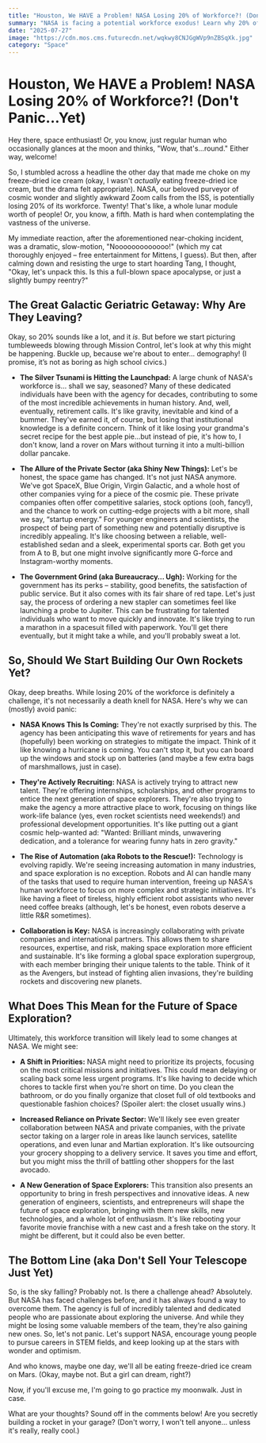 ```yaml
---
title: "Houston, We HAVE a Problem! NASA Losing 20% of Workforce?! (Don't Panic...Yet)"
summary: "NASA is facing a potential workforce exodus! Learn why 20% of its employees might be leaving, what it means for future missions, and whether we should start building our own rockets in the backyard (just in case)."
date: "2025-07-27"
image: "https://cdn.mos.cms.futurecdn.net/wqkwy8CNJGgWVp9nZBSqXk.jpg"
category: "Space"
---
```


# Houston, We HAVE a Problem! NASA Losing 20% of Workforce?! (Don't Panic...Yet)

Hey there, space enthusiast! Or, you know, just regular human who occasionally glances at the moon and thinks, "Wow, that's...round." Either way, welcome!

So, I stumbled across a headline the other day that made me choke on my freeze-dried ice cream (okay, I wasn't _actually_ eating freeze-dried ice cream, but the drama felt appropriate). NASA, our beloved purveyor of cosmic wonder and slightly awkward Zoom calls from the ISS, is potentially losing 20% of its workforce. Twenty! That's like, a whole lunar module worth of people! Or, you know, a fifth. Math is hard when contemplating the vastness of the universe.

My immediate reaction, after the aforementioned near-choking incident, was a dramatic, slow-motion, "Nooooooooooooo!" (which my cat thoroughly enjoyed – free entertainment for Mittens, I guess). But then, after calming down and resisting the urge to start hoarding Tang, I thought, "Okay, let's unpack this. Is this a full-blown space apocalypse, or just a slightly bumpy reentry?"

## The Great Galactic Geriatric Getaway: Why Are They Leaving?

Okay, so 20% sounds like a lot, and it _is_. But before we start picturing tumbleweeds blowing through Mission Control, let's look at why this might be happening. Buckle up, because we're about to enter… demography! (I promise, it’s not as boring as high school civics.)

- **The Silver Tsunami is Hitting the Launchpad:** A large chunk of NASA's workforce is… shall we say, seasoned? Many of these dedicated individuals have been with the agency for decades, contributing to some of the most incredible achievements in human history. And, well, eventually, retirement calls. It's like gravity, inevitable and kind of a bummer. They've earned it, of course, but losing that institutional knowledge is a definite concern. Think of it like losing your grandma's secret recipe for the best apple pie...but instead of pie, it's how to, I don't know, land a rover on Mars without turning it into a multi-billion dollar pancake.

- **The Allure of the Private Sector (aka Shiny New Things):** Let's be honest, the space game has changed. It's not just NASA anymore. We've got SpaceX, Blue Origin, Virgin Galactic, and a whole host of other companies vying for a piece of the cosmic pie. These private companies often offer competitive salaries, stock options (ooh, fancy!), and the chance to work on cutting-edge projects with a bit more, shall we say, “startup energy.” For younger engineers and scientists, the prospect of being part of something new and potentially disruptive is incredibly appealing. It's like choosing between a reliable, well-established sedan and a sleek, experimental sports car. Both get you from A to B, but one might involve significantly more G-force and Instagram-worthy moments.

- **The Government Grind (aka Bureaucracy… Ugh):** Working for the government has its perks – stability, good benefits, the satisfaction of public service. But it also comes with its fair share of red tape. Let's just say, the process of ordering a new stapler can sometimes feel like launching a probe to Jupiter. This can be frustrating for talented individuals who want to move quickly and innovate. It's like trying to run a marathon in a spacesuit filled with paperwork. You'll get there eventually, but it might take a while, and you'll probably sweat a lot.

## So, Should We Start Building Our Own Rockets Yet?

Okay, deep breaths. While losing 20% of the workforce is definitely a challenge, it's not necessarily a death knell for NASA. Here's why we can (mostly) avoid panic:

- **NASA Knows This Is Coming:** They're not exactly surprised by this. The agency has been anticipating this wave of retirements for years and has (hopefully) been working on strategies to mitigate the impact. Think of it like knowing a hurricane is coming. You can't stop it, but you can board up the windows and stock up on batteries (and maybe a few extra bags of marshmallows, just in case).

- **They're Actively Recruiting:** NASA is actively trying to attract new talent. They're offering internships, scholarships, and other programs to entice the next generation of space explorers. They're also trying to make the agency a more attractive place to work, focusing on things like work-life balance (yes, even rocket scientists need weekends!) and professional development opportunities. It's like putting out a giant cosmic help-wanted ad: "Wanted: Brilliant minds, unwavering dedication, and a tolerance for wearing funny hats in zero gravity."

- **The Rise of Automation (aka Robots to the Rescue!):** Technology is evolving rapidly. We're seeing increasing automation in many industries, and space exploration is no exception. Robots and AI can handle many of the tasks that used to require human intervention, freeing up NASA's human workforce to focus on more complex and strategic initiatives. It's like having a fleet of tireless, highly efficient robot assistants who never need coffee breaks (although, let's be honest, even robots deserve a little R&R sometimes).

- **Collaboration is Key:** NASA is increasingly collaborating with private companies and international partners. This allows them to share resources, expertise, and risk, making space exploration more efficient and sustainable. It's like forming a global space exploration supergroup, with each member bringing their unique talents to the table. Think of it as the Avengers, but instead of fighting alien invasions, they're building rockets and discovering new planets.

## What Does This Mean for the Future of Space Exploration?

Ultimately, this workforce transition will likely lead to some changes at NASA. We might see:

- **A Shift in Priorities:** NASA might need to prioritize its projects, focusing on the most critical missions and initiatives. This could mean delaying or scaling back some less urgent programs. It's like having to decide which chores to tackle first when you're short on time. Do you clean the bathroom, or do you finally organize that closet full of old textbooks and questionable fashion choices? (Spoiler alert: the closet usually wins.)

- **Increased Reliance on Private Sector:** We'll likely see even greater collaboration between NASA and private companies, with the private sector taking on a larger role in areas like launch services, satellite operations, and even lunar and Martian exploration. It's like outsourcing your grocery shopping to a delivery service. It saves you time and effort, but you might miss the thrill of battling other shoppers for the last avocado.

- **A New Generation of Space Explorers:** This transition also presents an opportunity to bring in fresh perspectives and innovative ideas. A new generation of engineers, scientists, and entrepreneurs will shape the future of space exploration, bringing with them new skills, new technologies, and a whole lot of enthusiasm. It's like rebooting your favorite movie franchise with a new cast and a fresh take on the story. It might be different, but it could also be even better.

## The Bottom Line (aka Don't Sell Your Telescope Just Yet)

So, is the sky falling? Probably not. Is there a challenge ahead? Absolutely. But NASA has faced challenges before, and it has always found a way to overcome them. The agency is full of incredibly talented and dedicated people who are passionate about exploring the universe. And while they might be losing some valuable members of the team, they're also gaining new ones. So, let's not panic. Let's support NASA, encourage young people to pursue careers in STEM fields, and keep looking up at the stars with wonder and optimism.

And who knows, maybe one day, we'll all be eating freeze-dried ice cream on Mars. (Okay, maybe not. But a girl can dream, right?)

Now, if you'll excuse me, I'm going to go practice my moonwalk. Just in case.

What are your thoughts? Sound off in the comments below! Are you secretly building a rocket in your garage? (Don't worry, I won't tell anyone... unless it's really, really cool.)
